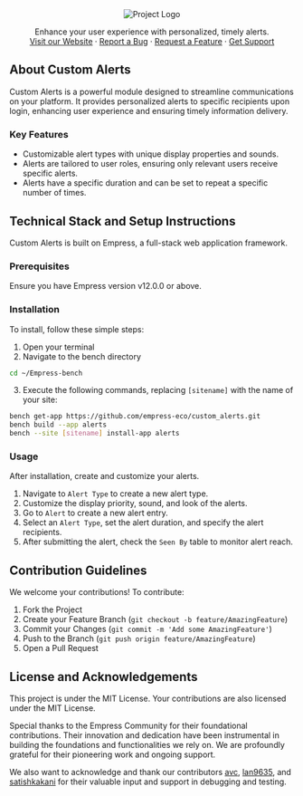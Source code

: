<div align="center">
  <img src="https://grow.empress.eco/uploads/default/original/2X/1/1f1e1044d3864269d2a613577edb9763890422ab.png" alt="Project Logo">
  <p align="center">
    Enhance your user experience with personalized, timely alerts.
    <br />
    <a href="https://empress.eco/">Visit our Website</a>
    ·
    <a href="https://github.com/empress-eco/custom_alerts/issues/new?assignees=empress-eco&labels=bug&template=bug_report.md&title=%5BBUG%5D">Report a Bug</a>
    ·
    <a href="https://github.com/empress-eco/custom_alerts/issues/new?assignees=empress-eco&labels=enhancement&template=feature_request.md&title=%5BFEATURE%5D">Request a Feature</a>
    ·
    <a href="https://grow.empress.eco/">Get Support</a>
  </p>
</div>

## About Custom Alerts

Custom Alerts is a powerful module designed to streamline communications on your platform. It provides personalized alerts to specific recipients upon login, enhancing user experience and ensuring timely information delivery. 

### Key Features
- Customizable alert types with unique display properties and sounds.
- Alerts are tailored to user roles, ensuring only relevant users receive specific alerts.
- Alerts have a specific duration and can be set to repeat a specific number of times.

## Technical Stack and Setup Instructions

Custom Alerts is built on Empress, a full-stack web application framework. 

### Prerequisites
Ensure you have Empress version v12.0.0 or above.

### Installation

To install, follow these simple steps:

1. Open your terminal
2. Navigate to the bench directory
```sh
cd ~/Empress-bench
```
3. Execute the following commands, replacing `[sitename]` with the name of your site:
```sh
bench get-app https://github.com/empress-eco/custom_alerts.git
bench build --app alerts
bench --site [sitename] install-app alerts
```

### Usage

After installation, create and customize your alerts. 

1. Navigate to `Alert Type` to create a new alert type.
2. Customize the display priority, sound, and look of the alerts.
3. Go to `Alert` to create a new alert entry.
4. Select an `Alert Type`, set the alert duration, and specify the alert recipients.
5. After submitting the alert, check the `Seen By` table to monitor alert reach.

## Contribution Guidelines

We welcome your contributions! To contribute:

1. Fork the Project
2. Create your Feature Branch (`git checkout -b feature/AmazingFeature`)
3. Commit your Changes (`git commit -m 'Add some AmazingFeature'`)
4. Push to the Branch (`git push origin feature/AmazingFeature`)
5. Open a Pull Request

## License and Acknowledgements

This project is under the MIT License. Your contributions are also licensed under the MIT License.

Special thanks to the Empress Community for their foundational contributions. Their innovation and dedication have been instrumental in building the foundations and functionalities we rely on. We are profoundly grateful for their pioneering work and ongoing support.

We also want to acknowledge and thank our contributors [avc](https://github.com/git-avc), [lan9635](https://github.com/lan9635), and [satishkakani](https://github.com/satishkakani) for their valuable input and support in debugging and testing.